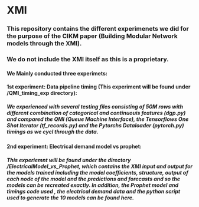 # XMI

### This repository contains the different experimenets we did for the purpose of the CIKM paper (Building Modular Network models through the XMI). 
### We do not include the XMI itself as this is a proprietary.

#### We Mainly conducted three experimets:
#### 1st experiment: Data pipeline timing (This experiment will be found under /QMI_timing_exp directory):
##### We experienced with several testing files consisting of 50M rows with different combination of categorical and continuouis features (dgp.py) and compared the QMI (Queue Machine Interface), the Tensorflows One Shot Iterator (tf_records.py) and the Pytorchs Dataloader (pytorch.py) timings as we cycl through the data.
#### 2nd experiment: Electrical demand model vs prophet:
##### This experiemnt will be found under the directory /ElectricalModel_vs_Prophet, which contains the XMI input and output for the models trained including the model coefficients, structure, output of each node of the model and the predictions and forecasts and so the models can be recreated exactly. In addition, the Prophet model and timings code used , the electrical demand data and the python script used to generate the 10 models can be found here. 

